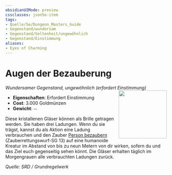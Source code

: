 ```yaml
---
obsidianUIMode: preview
cssclasses: json5e-item
tags:
- Quelle/5e/Dungeon_Masters_Guide
- Gegenstand/wundersam
- Gegenstand/Seltenheit/ungewöhnlich
- Gegenstand/Einstimmung
aliases:
- Eyes of Charming
---
```

# Augen der Bezauberung
*Wundersamer Gegenstand, ungewöhnlich (erfordert Einstimmung)*  
<img src="Gegenstände/Augen-der-Bezauberung.webp" align="right" width="150">

- **Eigenschaften**: Erfordert Einstimmung
- **Cost**: 3.000 Goldmünzen
- **Gewicht**: ⏤

Diese kristallenen Gläser können als Brille getragen werden. Sie haben drei Ladungen. Wenn du sie trägst, kannst du als Aktion eine Ladung verbrauchen und den Zauber [Person bezaubern](../Zauber/Person-bezaubern.md) (Zauberrettungswurf-SG 13) auf eine humanoide Kreatur im Abstand von bis zu neun Metern von dir wirken, sofern du und das Ziel euch gegenseitig sehen könnt. Die Gläser erhalten täglich im Morgengrauen alle verbrauchten Ladungen zurück.

*Quelle: SRD / Grundregelwerk*